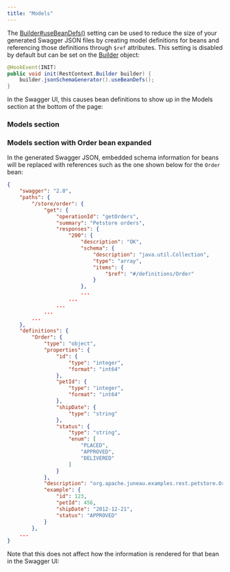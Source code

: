 ```yaml
---
title: "Models"
---
```


The [Builder#useBeanDefs()](../apidocs/org/apache/juneau/jsonschema/JsonSchemaGenerator/Builder.html#useBeanDefs()) setting can be used to reduce the size of your generated Swagger JSON files by creating model definitions for beans and referencing those definitions through `$ref` attributes.
This setting is disabled by default but can be set on the [Builder](../apidocs/org/apache/juneau/rest/RestContext/Builder.html) object:

```java
@HookEvent(INIT)
public void init(RestContext.Builder builder) {
    builder.jsonSchemaGenerator().useBeanDefs();
}
```


In the Swagger UI, this causes bean definitions to show up in the Models section at the bottom of the page:
### Models section
### Models section with Order bean expanded

In the generated Swagger JSON, embedded schema information for beans will be replaced with references such as the one shown below for the `Order` bean:

```json
{
    "swagger": "2.0",
    "paths": {
        "/store/order": {
            "get": {
                "operationId": "getOrders",
                "summary": "Petstore orders",
                "responses": {
                    "200": {
                        "description": "OK",
                        "schema": {
                            "description": "java.util.Collection",
                            "type": "array",
                            "items": {
                                "$ref": "#/definitions/Order"
                            }
                        },
                        ...
                    ...
                ...
            ...
        ...
    },
    "definitions": {
        "Order": {
            "type": "object",
            "properties": {
                "id": {
                    "type": "integer",
                    "format": "int64"
                },
                "petId": {
                    "type": "integer",
                    "format": "int64"
                },
                "shipDate": {
                    "type": "string"
                },
                "status": {
                    "type": "string",
                    "enum": [
                        "PLACED",
                        "APPROVED",
                        "DELIVERED"
                    ]
                }
            },
            "description": "org.apache.juneau.examples.rest.petstore.Order",
            "example": {
                "id": 123,
                "petId": 456,
                "shipDate": "2012-12-21",
                "status": "APPROVED"
            }
        },
    ...
}
```


Note that this does not affect how the information is rendered for that bean in the Swagger UI:
